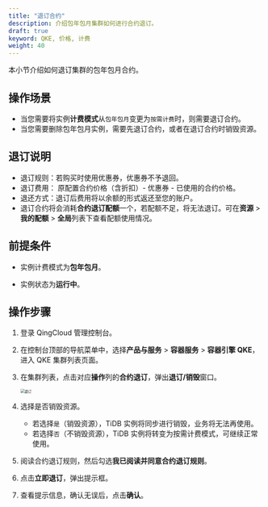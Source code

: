 ```yaml
---
title: "退订合约"
description: 介绍包年包月集群如何进行合约退订。
draft: true
keyword: QKE, 价格, 计费
weight: 40
---
```


本小节介绍如何退订集群的包年包月合约。

## 操作场景

- 当您需要将实例**计费模式**从`包年包月`变更为`按需计费`时，则需要退订合约。
- 当您需要删除包年包月实例，需要先退订合约，或者在退订合约时销毁资源。

## 退订说明

<!-- 按需计费修改为包年包月计费时，将一次性扣除包年包月的费用，请确保余额充足，以免扣费对其他资源的使用造成影响。若需充值请到[充值页面](https://console.qingcloud.com/finance/wallet/)进行操作。-->

<!-- 按小时计费修改为按月、按年计费时，会产生一个新购订单，您必须完成该订单的支付流程，计费方式的变更才能生效。若未支付或未成功支付，您的[订单管理](https://console.qingcloud.com/finance/order)页面将会出现未完成订单。-->

<!--按月、按年计费修改为按小时计费时，需要先取消包年包月合约。-->

- 退订规则：若购买时使用优惠券，优惠券不予退回。
- 退订费用： 原配置合约价格（含折扣）- 优惠券 - 已使用的合约价格。
- 退还方式：退订后费用将以余额的形式返还至您的账户。
- 退订合约将会消耗**合约退订配额**一个，若配额不足，将无法退订。可在**资源** > **我的配额** > **全局**列表下查看配额使用情况。

## 前提条件

- 实例计费模式为**包年包月**。

- 实例状态为**运行中**。

## 操作步骤

1. 登录 QingCloud 管理控制台。

2. 在控制台顶部的导航菜单中，选择**产品与服务** > **容器服务** > **容器引擎 QKE**，进入 QKE 集群列表页面。

3. 在集群列表，点击对应**操作**列的**合约退订**，弹出**退订/销毁**窗口。

   <img src="../../../_images/cancel_contract.png" alt="退订" style="zoom:50%;" />

4. 选择是否销毁资源。

   - 若选择`是`（销毁资源），TiDB 实例将同步进行销毁，业务将无法再使用。
   - 若选择`否`（不销毁资源），TiDB 实例将转变为按需计费模式，可继续正常使用。

5. 阅读合约退订规则，然后勾选**我已阅读并同意合约退订规则**。

6. 点击**立即退订**，弹出提示框。

7. 查看提示信息，确认无误后，点击**确认**。
